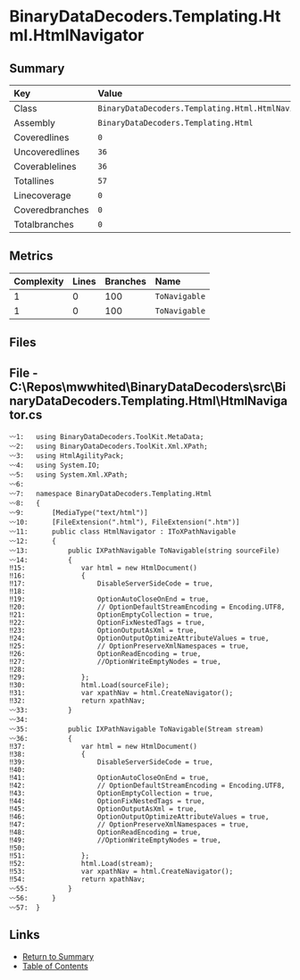 ﻿# BinaryDataDecoders.Templating.Html.HtmlNavigator

## Summary

| Key             | Value                                              |
| :-------------- | :------------------------------------------------- |
| Class           | `BinaryDataDecoders.Templating.Html.HtmlNavigator` |
| Assembly        | `BinaryDataDecoders.Templating.Html`               |
| Coveredlines    | `0`                                                |
| Uncoveredlines  | `36`                                               |
| Coverablelines  | `36`                                               |
| Totallines      | `57`                                               |
| Linecoverage    | `0`                                                |
| Coveredbranches | `0`                                                |
| Totalbranches   | `0`                                                |

## Metrics

| Complexity | Lines | Branches | Name          |
| :--------- | :---- | :------- | :------------ |
| 1          | 0     | 100      | `ToNavigable` |
| 1          | 0     | 100      | `ToNavigable` |

## Files

## File - C:\Repos\mwwhited\BinaryDataDecoders\src\BinaryDataDecoders.Templating.Html\HtmlNavigator.cs

```CSharp
〰1:   using BinaryDataDecoders.ToolKit.MetaData;
〰2:   using BinaryDataDecoders.ToolKit.Xml.XPath;
〰3:   using HtmlAgilityPack;
〰4:   using System.IO;
〰5:   using System.Xml.XPath;
〰6:   
〰7:   namespace BinaryDataDecoders.Templating.Html
〰8:   {
〰9:       [MediaType("text/html")]
〰10:      [FileExtension(".html"), FileExtension(".htm")]
〰11:      public class HtmlNavigator : IToXPathNavigable
〰12:      {
〰13:          public IXPathNavigable ToNavigable(string sourceFile)
〰14:          {
‼15:              var html = new HtmlDocument()
‼16:              {
‼17:                  DisableServerSideCode = true,
‼18:  
‼19:                  OptionAutoCloseOnEnd = true,
‼20:                  // OptionDefaultStreamEncoding = Encoding.UTF8,
‼21:                  OptionEmptyCollection = true,
‼22:                  OptionFixNestedTags = true,
‼23:                  OptionOutputAsXml = true,
‼24:                  OptionOutputOptimizeAttributeValues = true,
‼25:                  // OptionPreserveXmlNamespaces = true,
‼26:                  OptionReadEncoding = true,
‼27:                  //OptionWriteEmptyNodes = true,
‼28:  
‼29:              };
‼30:              html.Load(sourceFile);
‼31:              var xpathNav = html.CreateNavigator();
‼32:              return xpathNav;
〰33:          }
〰34:  
〰35:          public IXPathNavigable ToNavigable(Stream stream)
〰36:          {
‼37:              var html = new HtmlDocument()
‼38:              {
‼39:                  DisableServerSideCode = true,
‼40:  
‼41:                  OptionAutoCloseOnEnd = true,
‼42:                  // OptionDefaultStreamEncoding = Encoding.UTF8,
‼43:                  OptionEmptyCollection = true,
‼44:                  OptionFixNestedTags = true,
‼45:                  OptionOutputAsXml = true,
‼46:                  OptionOutputOptimizeAttributeValues = true,
‼47:                  // OptionPreserveXmlNamespaces = true,
‼48:                  OptionReadEncoding = true,
‼49:                  //OptionWriteEmptyNodes = true,
‼50:  
‼51:              };
‼52:              html.Load(stream);
‼53:              var xpathNav = html.CreateNavigator();
‼54:              return xpathNav;
〰55:          }
〰56:      }
〰57:  }
```

## Links

* [Return to Summary](Summary.md)
* [Table of Contents](../TOC.md)


